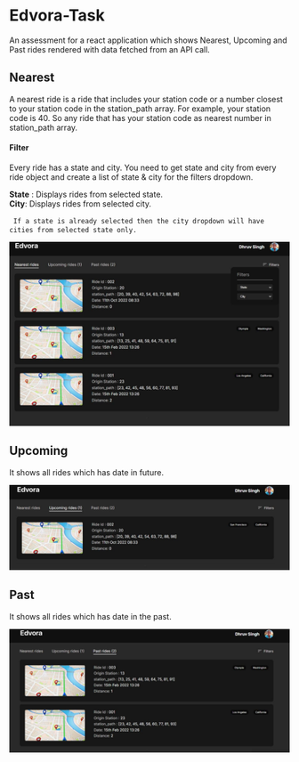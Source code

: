 # Edvora-Task
An assessment for a react application which shows Nearest, Upcoming and Past rides rendered with data fetched from an API call.

<section>
<h2> Nearest </h2>
<p> A nearest ride is a ride that includes your station code or a number closest to your station code in the station_path array. 
For example, your station code is 40. So any ride that has your station code as nearest number in station_path array. 
 </p>
 
 <h4> Filter </h4>
 <p> 
     Every ride has a state and city. You need to get state and city from every ride object and create a list of state & city for the filters dropdown. <br />
  
  <b>State</b> : Displays rides from selected state. <br />
  <b>City</b>: Displays rides from selected city. <br />
  
     If a state is already selected then the city dropdown will have cities from selected state only.
 </p>
 
<img src="./public/Screen Shots/main.jpg" >
</section>

<section>
<h2> Upcoming </h2>
<p> It shows all rides which has date in future. </p>
<img src="./public/Screen Shots/Upcoming.jpg" >
</section>

<section>
<h2> Past </h2>
<p> It shows all rides which has date in the past.</p>
<img src="./public/Screen Shots/Past.jpg" >
</section>
